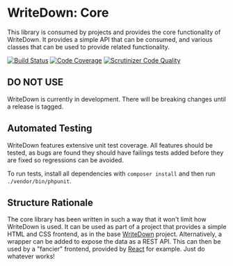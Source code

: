 # WriteDown: Core
This library is consumed by projects and provides the core functionality of
WriteDown. It provides a simple API that can be consumed, and various classes
that can be used to provide related functionality.

[![Build Status](https://travis-ci.org/by-robots/writedown-core.svg?branch=master)](https://travis-ci.org/by-robots/writedown-core)
[![Code Coverage](https://scrutinizer-ci.com/g/by-robots/writedown-core/badges/coverage.png?b=master)](https://scrutinizer-ci.com/g/by-robots/writedown-core/?branch=master)
[![Scrutinizer Code Quality](https://scrutinizer-ci.com/g/by-robots/writedown-core/badges/quality-score.png?b=master)](https://scrutinizer-ci.com/g/by-robots/writedown-core/?branch=master)

## DO NOT USE
WriteDown is currently in development. There will be breaking changes until a
release is tagged.

## Automated Testing
WriteDown features extensive unit test coverage. All features should be tested,
as bugs are found they should have failings tests added before they are fixed so
regressions can be avoided.

To run tests, install all dependencies with `composer install` and then run
`./vendor/bin/phpunit`.

## Structure Rationale
The core library has been written in such a way that it won't limit how
WriteDown is used. It can be used as part of a project that provides a simple
HTML and CSS frontend, as in the base
[WriteDown](https://github.com/by-robots/writedown) project. Alternatively, a
wrapper can be added to expose the data as a REST API. This can then be used by
a "fancier" frontend, provided by [React](https://reactjs.org/) for example.
Just do whatever works!
